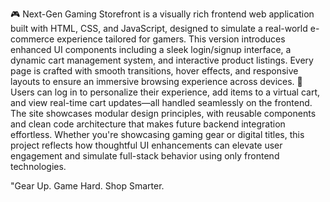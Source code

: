 🎮 Next-Gen Gaming Storefront is a visually rich frontend web application built with HTML, CSS, and JavaScript, designed to simulate a real-world e-commerce experience tailored for gamers. This version introduces enhanced UI components including a sleek login/signup interface, a dynamic cart management system, and interactive product listings. Every page is crafted with smooth transitions, hover effects, and responsive layouts to ensure an immersive browsing experience across devices.
🛒 Users can log in to personalize their experience, add items to a virtual cart, and view real-time cart updates—all handled seamlessly on the frontend. The site showcases modular design principles, with reusable components and clean code architecture that makes future backend integration effortless. Whether you're showcasing gaming gear or digital titles, this project reflects how thoughtful UI enhancements can elevate user engagement and simulate full-stack behavior using only frontend technologies.





"Gear Up. Game Hard. Shop Smarter.			
